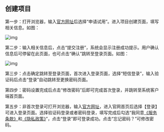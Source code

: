 ## **创建项目**

第一步：打开浏览器，输入<a href="https://www.zctc.cc/">官方网址</a>后选择“申请试用”。进入项目创建页面，填写相关信息。如图：

![img](https://zctc.obs.myhuaweicloud.com/official/markdownImg/img1.png) 

 

 

第二步：输入相关信息后，点击“提交注册”，系统会显示注册成功提示。用户确认信息后可停留在此页面，也可点击“确认”跳转至登录页面。如图：

![img](https://zctc.obs.myhuaweicloud.com/official/markdownImg/img2.png) 

 

第三步：点击确定跳转至登录页面，首次进入登录页面，选择“短信登录”，输入验证码后点击“登录”自动跳转至更换密码页面。

 

第四步：密码设置完成后点击“修改密码”后即可完成首次登录，并跳转至系统客户端首页面。

 

第五步：非首次登录可打开浏览器，输入<a href="https://www.zctc.cc/">官方网址</a>，进入官网首页后选择【登录】可进入登录页面。选择验证码登录或者密码登录，填写完成后勾选“我同意<a href="https://auth.zctc.cc/term-of-service/">《服务条款》</a>和<a href="https://auth.zctc.cc/privacy-policy/">《隐私政策》</a>”，点击“登录”即可登录成功。点击“忘记密码？”可修改密码。

 

 

 

 

 